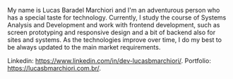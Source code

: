 My name is Lucas Baradel Marchiori and I'm an adventurous person who has a special taste for technology. Currently, I study the course of Systems Analysis and Development and work with frontend development, such as screen prototyping and responsive design and a bit of backend also for sites and systems.
As the technologies improve over time, I do my best to be always updated to the main market requirements.

Linkedin: https://www.linkedin.com/in/dev-lucasbmarchiori/.
Portfolio: https://lucasbmarchiori.com.br/.
